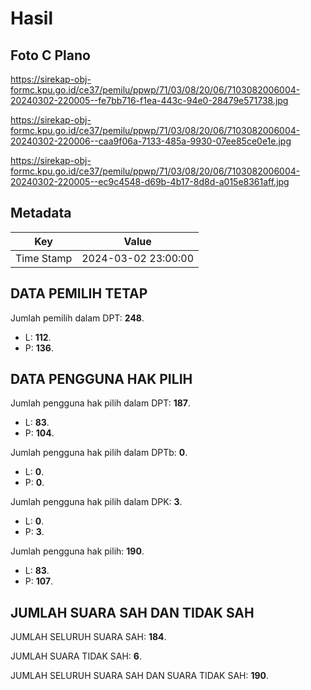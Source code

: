 # Hasil

## Foto C Plano

https://sirekap-obj-formc.kpu.go.id/ce37/pemilu/ppwp/71/03/08/20/06/7103082006004-20240302-220005--fe7bb716-f1ea-443c-94e0-28479e571738.jpg

https://sirekap-obj-formc.kpu.go.id/ce37/pemilu/ppwp/71/03/08/20/06/7103082006004-20240302-220006--caa9f06a-7133-485a-9930-07ee85ce0e1e.jpg

https://sirekap-obj-formc.kpu.go.id/ce37/pemilu/ppwp/71/03/08/20/06/7103082006004-20240302-220005--ec9c4548-d69b-4b17-8d8d-a015e8361aff.jpg


## Metadata

| Key        | Value               |
| ---------- | ------------------- |
| Time Stamp | 2024-03-02 23:00:00 |


## DATA PEMILIH TETAP

Jumlah pemilih dalam DPT: **248**.
 * L: **112**.
 * P: **136**.

## DATA PENGGUNA HAK PILIH

Jumlah pengguna hak pilih dalam DPT: **187**.
 * L: **83**.
 * P: **104**.

Jumlah pengguna hak pilih dalam DPTb: **0**.
 * L: **0**.
 * P: **0**.

Jumlah pengguna hak pilih dalam DPK: **3**.
 * L: **0**.
 * P: **3**.

Jumlah pengguna hak pilih: **190**.
 * L: **83**.
 * P: **107**.

## JUMLAH SUARA SAH DAN TIDAK SAH

JUMLAH SELURUH SUARA SAH: **184**.

JUMLAH SUARA TIDAK SAH: **6**.

JUMLAH SELURUH SUARA SAH DAN SUARA TIDAK SAH: **190**.


